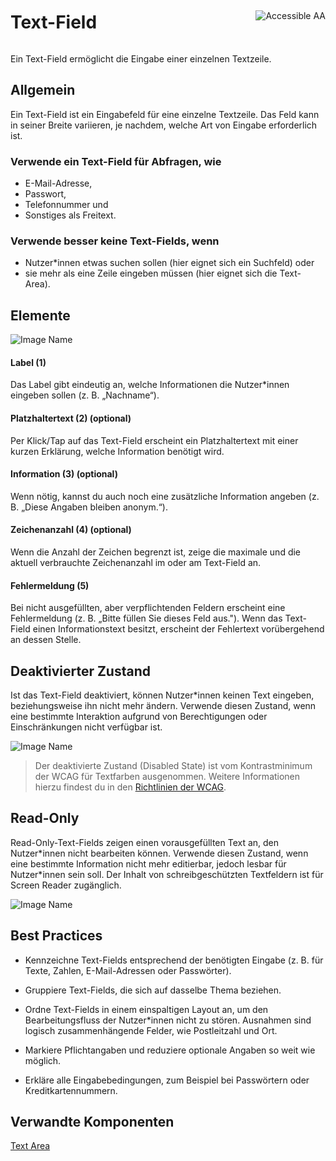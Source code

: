 <div style="display: inline-flex; align-items: center; justify-content: space-between; width: 100%;">
    <h1>Text-Field</h1>
    <img src="assets/aa.png" alt="Accessible AA" />
</div>

Ein Text-Field ermöglicht die Eingabe einer einzelnen Textzeile.

## Allgemein

Ein Text-Field ist ein Eingabefeld für eine einzelne Textzeile. Das Feld kann in seiner Breite variieren, je nachdem, welche Art von Eingabe erforderlich ist.

### Verwende ein Text-Field für Abfragen, wie

- E-Mail-Adresse,
- Passwort,
- Telefonnummer und
- Sonstiges als Freitext.

### Verwende besser keine Text-Fields, wenn

- Nutzer\*innen etwas suchen sollen (hier eignet sich ein Suchfeld) oder
- sie mehr als eine Zeile eingeben müssen (hier eignet sich die Text-Area).

## Elemente

![Image Name](assets/3_components/text-input/input-field-elements.png)

#### Label (1)

Das Label gibt eindeutig an, welche Informationen die Nutzer\*innen eingeben sollen (z. B. „Nachname“).

#### Platzhaltertext (2) (optional)

Per Klick/Tap auf das Text-Field erscheint ein Platzhaltertext mit einer kurzen Erklärung, welche Information benötigt wird.

#### Information (3) (optional)

Wenn nötig, kannst du auch noch eine zusätzliche Information angeben (z. B. „Diese Angaben bleiben anonym.“).

#### Zeichenanzahl (4) (optional)

Wenn die Anzahl der Zeichen begrenzt ist, zeige die maximale und die aktuell verbrauchte Zeichenanzahl im oder am Text-Field an.

#### Fehlermeldung (5)

Bei nicht ausgefüllten, aber verpflichtenden Feldern erscheint eine Fehlermeldung (z. B. „Bitte füllen Sie dieses Feld aus."). Wenn das Text-Field einen Informationstext besitzt, erscheint der Fehlertext vorübergehend an dessen Stelle.

## Deaktivierter Zustand

Ist das Text-Field deaktiviert, können Nutzer\*innen keinen Text eingeben, beziehungsweise ihn nicht mehr ändern. Verwende diesen Zustand, wenn eine bestimmte Interaktion aufgrund von Berechtigungen oder Einschränkungen nicht verfügbar ist.

![Image Name](assets/3_components/text-input/input_disabled.png)

> Der deaktivierte Zustand (Disabled State) ist vom Kontrastminimum der WCAG für Textfarben ausgenommen. Weitere Informationen hierzu findest du in den [Richtlinien der WCAG](https://www.w3.org/TR/WCAG21/#contrast-minimum).

## Read-Only

Read-Only-Text-Fields zeigen einen vorausgefüllten Text an, den Nutzer\*innen nicht bearbeiten können. Verwende diesen Zustand, wenn eine bestimmte Information nicht mehr editierbar, jedoch lesbar für Nutzer\*innen sein soll. Der Inhalt von schreibgeschützten Textfeldern ist für Screen Reader zugänglich.

![Image Name](assets/3_components/text-input/input_readonly.png)

## Best Practices

- Kennzeichne Text-Fields entsprechend der benötigten Eingabe (z. B. für Texte, Zahlen, E-Mail-Adressen oder Passwörter).

- Gruppiere Text-Fields, die sich auf dasselbe Thema beziehen.

- Ordne Text-Fields in einem einspaltigen Layout an, um den Bearbeitungsfluss der Nutzer\*innen nicht zu stören. Ausnahmen sind logisch zusammenhängende Felder, wie Postleitzahl und Ort.

- Markiere Pflichtangaben und reduziere optionale Angaben so weit wie möglich.

- Erkläre alle Eingabebedingungen, zum Beispiel bei Passwörtern oder Kreditkartennummern.

## Verwandte Komponenten

[Text Area](?path=/usage/components-text-area--standard)
